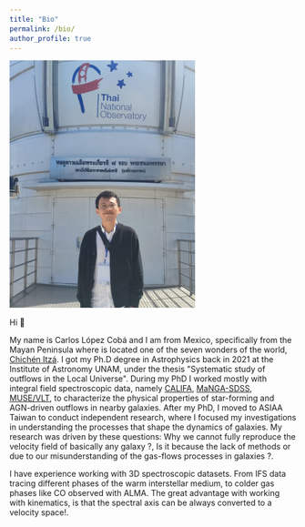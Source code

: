 ```yaml
---
title: "Bio"
permalink: /bio/
author_profile: true
---
```


![me](/assets/images/me2.png)

Hi 👋

My name is Carlos López Cobá and I am from Mexico, specifically from the Mayan Peninsula where is located one of the seven wonders of the world, [Chichén Itzá](https://en.wikipedia.org/wiki/Chichen_Itza). I got my Ph.D degree in Astrophysics back in 2021 at
the Institute of Astronomy UNAM, under the thesis "Systematic study of outflows in the Local Universe".
During my PhD I worked mostly with integral field spectroscopic data, namely [CALIFA](https://califa.caha.es/), [MaNGA-SDSS](https://www.sdss4.org/surveys/manga/), [MUSE/VLT](https://www.eso.org/sci/facilities/develop/instruments/muse.html), to characterize the physical properties
of star-forming and AGN-driven outflows in nearby galaxies.
After my PhD, I moved to ASIAA Taiwan to conduct independent research, where I focused my investigations in understanding the processes that shape the dynamics of
galaxies. My research was driven by these questions:  Why we cannot fully reproduce the velocity field of basically any galaxy ?, Is it because the lack of methods or due to our misunderstanding of the gas-flows processes in galaxies ?.

I have experience working with 3D spectroscopic datasets. From IFS data tracing different phases of the warm interstellar medium, to colder gas phases like CO observed with ALMA.
The great advantage with working with kinematics, is that the spectral axis can be always converted to a velocity space!.
